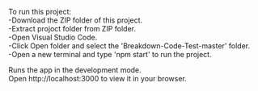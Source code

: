To run this project:\
-Download the ZIP folder of this project.\
-Extract projoct folder from ZIP folder.\
-Open Visual Studio Code.\
-Click Open folder and select the 'Breakdown-Code-Test-master' folder.\
-Open a new terminal and type 'npm start' to run the project.

Runs the app in the development mode.\
Open http://localhost:3000 to view it in your browser.
